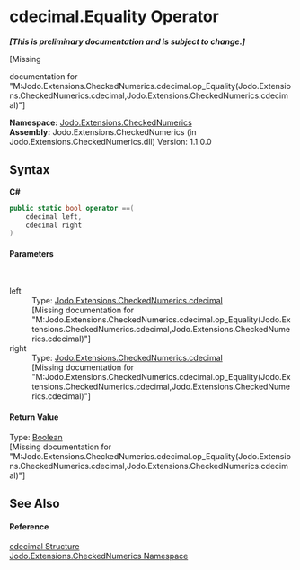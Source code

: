 # cdecimal.Equality Operator 
 _**\[This is preliminary documentation and is subject to change.\]**_

\[Missing <summary> documentation for "M:Jodo.Extensions.CheckedNumerics.cdecimal.op_Equality(Jodo.Extensions.CheckedNumerics.cdecimal,Jodo.Extensions.CheckedNumerics.cdecimal)"\]

**Namespace:**&nbsp;<a href="N_Jodo_Extensions_CheckedNumerics">Jodo.Extensions.CheckedNumerics</a><br />**Assembly:**&nbsp;Jodo.Extensions.CheckedNumerics (in Jodo.Extensions.CheckedNumerics.dll) Version: 1.1.0.0

## Syntax

**C#**<br />
``` C#
public static bool operator ==(
	cdecimal left,
	cdecimal right
)
```


#### Parameters
&nbsp;<dl><dt>left</dt><dd>Type: <a href="T_Jodo_Extensions_CheckedNumerics_cdecimal">Jodo.Extensions.CheckedNumerics.cdecimal</a><br />\[Missing <param name="left"/> documentation for "M:Jodo.Extensions.CheckedNumerics.cdecimal.op_Equality(Jodo.Extensions.CheckedNumerics.cdecimal,Jodo.Extensions.CheckedNumerics.cdecimal)"\]</dd><dt>right</dt><dd>Type: <a href="T_Jodo_Extensions_CheckedNumerics_cdecimal">Jodo.Extensions.CheckedNumerics.cdecimal</a><br />\[Missing <param name="right"/> documentation for "M:Jodo.Extensions.CheckedNumerics.cdecimal.op_Equality(Jodo.Extensions.CheckedNumerics.cdecimal,Jodo.Extensions.CheckedNumerics.cdecimal)"\]</dd></dl>

#### Return Value
Type: <a href="https://docs.microsoft.com/dotnet/api/system.boolean" target="_blank" rel="noopener noreferrer">Boolean</a><br />\[Missing <returns> documentation for "M:Jodo.Extensions.CheckedNumerics.cdecimal.op_Equality(Jodo.Extensions.CheckedNumerics.cdecimal,Jodo.Extensions.CheckedNumerics.cdecimal)"\]

## See Also


#### Reference
<a href="T_Jodo_Extensions_CheckedNumerics_cdecimal">cdecimal Structure</a><br /><a href="N_Jodo_Extensions_CheckedNumerics">Jodo.Extensions.CheckedNumerics Namespace</a><br />